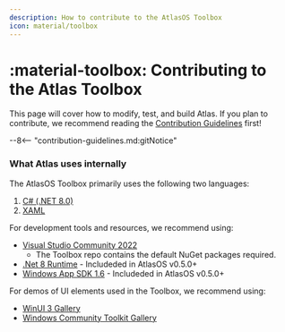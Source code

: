 ```yaml
---
description: How to contribute to the AtlasOS Toolbox
icon: material/toolbox
---
```


# :material-toolbox: Contributing to the Atlas Toolbox

This page will cover how to modify, test, and build Atlas. If you plan to contribute, we recommend reading the [Contribution Guidelines](contribution-guidelines.md) first!

--8<-- "contribution-guidelines.md:gitNotice"

### What Atlas uses internally

The AtlasOS Toolbox primarily uses the following two languages:

1. [C# (.NET 8.0)](https://learn.microsoft.com/en-us/dotnet/csharp/tour-of-csharp/) 
1. [XAML](https://learn.microsoft.com/en-us/dotnet/desktop/wpf/xaml/?view=netdesktop-9.0)

For development tools and resources, we recommend using:

- [Visual Studio Community 2022](https://visualstudio.microsoft.com/vs/)
    - The Toolbox repo contains the default NuGet packages required.
- [.Net 8 Runtime](https://download.visualstudio.microsoft.com/download/pr/fc8c9dea-8180-4dad-bf1b-5f229cf47477/c3f0536639ab40f1470b6bad5e1b95b8/windowsdesktop-runtime-8.0.13-win-x64.exe) - Includeded in AtlasOS v0.5.0+
- [Windows App SDK 1.6](https://download.microsoft.com/download/7a3a6a44-b07e-4ca5-8b63-2de185769dbc/WindowsAppRuntimeInstall-x64.exe) - Includeded in AtlasOS v0.5.0+

For demos of UI elements used in the Toolbox, we recommend using:

- [WinUI 3 Gallery](https://apps.microsoft.com/detail/9p3jfpwwdzrc)
- [Windows Community Toolkit Gallery](https://apps.microsoft.com/detail/9nblggh4tlcq)

